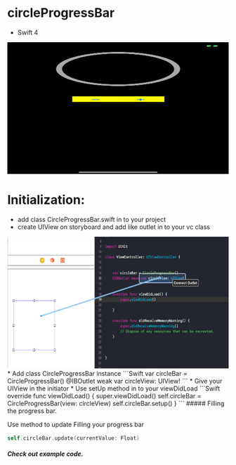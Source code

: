 # circleProgressBar

* Swift 4

<img src="/img/progresBar.gif" height="300" width="600" />


# Initialization:
 * add class CircleProgressBar.swift in to your project
 * create UIView on storyboard and add like outlet in to your vc class
 <img src="/img/uiview.png" height="300" width="600" />
 * Add class CircleProgressBar instance
 ```Swift
 var circleBar = CircleProgressBar()
 @IBOutlet weak var circleView: UIView!
```
 * Give your UIView in the initiator
 * Use setUp method in to your viewDidLoad
 ```Swift
 override func viewDidLoad() {
     super.viewDidLoad()
     self.circleBar = CircleProgressBar(view: circleView)
     self.circleBar.setup()
 }
```
##### Filling the progress bar.

Use method to update Filling your progress bar
 ```Swift
self.circleBar.update(currentValue: Float)
```

##### Check out example code.
